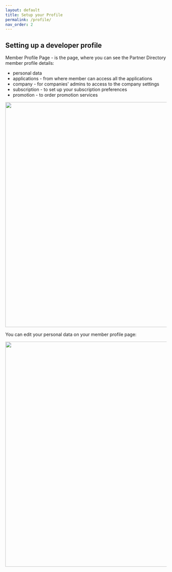 ```yaml
---
layout: default
title: Setup your Profile
permalink: /profile/
nav_order: 2
---
```


## Setting up a developer profile
Member Profile Page - is the page, where you can see the Partner Directory member profile details:
- personal data
- applications - from where member can access all the applications
- company - for companies' admins to access to the company settings
- subscription - to set up your subscription preferences
- promotion - to order promotion services

<img src="/assets/images/profile/1.png" width="700"> 


You can edit your personal data on your member profile page:


<img src="/assets/images/profile/2.png" width="700"> 

